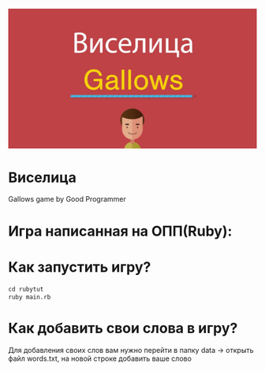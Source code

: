 ![Image alt](https://github.com/yegorch/gallows/blob/main/maxresdefault.jpg)

# Виселица
Gallows game by Good Programmer

# Игра написанная на ОПП(Ruby):
# Как запустить игру?

```
cd rubytut
ruby main.rb

```

# Как добавить свои слова в игру?

Для добавления своих слов вам нужно перейти в папку data -> открыть файл words.txt, на новой строке добавить ваше слово

